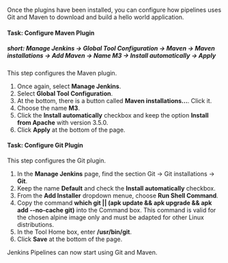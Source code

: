 Once the plugins have been installed, you can configure how pipelines uses Git and Maven to download and build a hello world application.

#### Task: Configure Maven Plugin

##### short: Manage Jenkins -> Global Tool Configuration -> Maven -> Maven installations -> Add Maven -> Name M3 -> Install automatically -> Apply

This step configures the Maven plugin.

1. Once again, select **Manage Jenkins**.
2. Select **Global Tool Configuration**.
3. At the bottom, there is a button called **Maven installations...**. Click it.
4. Choose the name **M3**.
5. Click the **Install automatically** checkbox and keep the option **Install from Apache** with version 3.5.0.
6. Click **Apply**  at the bottom of the page.

#### Task: Configure Git Plugin

This step configures the Git plugin.

1. In the **Manage Jenkins** page, find the section Git -> Git installations -> **Git**.
2. Keep the name **Default** and check the **Install automatically** checkbox.
3. From the **Add Installer** dropdown menue, choose **Run Shell Command**.
4. Copy the command **which git || (apk update && apk upgrade &&  apk add --no-cache git)** into the Command box. This command is valid for the chosen alpine image only and must be adapted for other Linux distributions.
5. In the Tool Home box, enter **/usr/bin/git**.
6. Click **Save**  at the bottom of the page.

Jenkins Pipelines can now start using Git and Maven.
